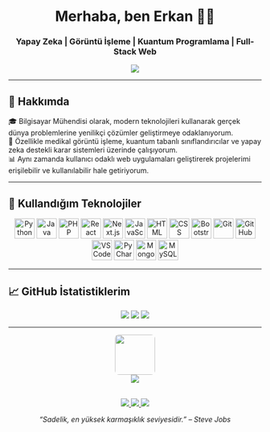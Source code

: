 <h1 align="center">Merhaba, ben Erkan 👨‍💻</h1>
<h3 align="center">Yapay Zeka | Görüntü İşleme | Kuantum Programlama | Full-Stack Web</h3>

<p align="center">
  <img src="https://readme-typing-svg.herokuapp.com/?lines=Bilgisayar+Mühendisi+%7C+AI+Araştırmacısı;Derin+Öğrenme+Tutkunu;Sürekli+Öğrenen+ve+Üreten&center=true&width=500&height=45" />
</p>

---

## 🚀 Hakkımda

🎓 Bilgisayar Mühendisi olarak, modern teknolojileri kullanarak gerçek dünya problemlerine yenilikçi çözümler geliştirmeye odaklanıyorum.  
🧠 Özellikle medikal görüntü işleme, kuantum tabanlı sınıflandırıcılar ve yapay zeka destekli karar sistemleri üzerinde çalışıyorum.  
📊 Aynı zamanda kullanıcı odaklı web uygulamaları geliştirerek projelerimi erişilebilir ve kullanılabilir hale getiriyorum.

---

## 🧰 Kullandığım Teknolojiler

<p align="center">
  <img src="https://cdn.jsdelivr.net/gh/devicons/devicon/icons/python/python-original.svg" height="40" alt="Python" title="Python" />
  <img src="https://cdn.jsdelivr.net/gh/devicons/devicon/icons/java/java-original.svg" height="40" alt="Java" title="Java" />
  <img src="https://cdn.jsdelivr.net/gh/devicons/devicon/icons/php/php-original.svg" height="40" alt="PHP" title="PHP" />
  <img src="https://cdn.jsdelivr.net/gh/devicons/devicon/icons/react/react-original.svg" height="40" alt="React" title="React" />
  <img src="https://cdn.jsdelivr.net/gh/devicons/devicon/icons/nextjs/nextjs-original.svg" height="40" alt="Next.js" title="Next.js" />
  <img src="https://cdn.jsdelivr.net/gh/devicons/devicon/icons/javascript/javascript-original.svg" height="40" alt="JavaScript" title="JavaScript" />
  <img src="https://cdn.jsdelivr.net/gh/devicons/devicon/icons/html5/html5-original.svg" height="40" alt="HTML" title="HTML" />
  <img src="https://cdn.jsdelivr.net/gh/devicons/devicon/icons/css3/css3-original.svg" height="40" alt="CSS" title="CSS" />
  <img src="https://cdn.jsdelivr.net/gh/devicons/devicon/icons/bootstrap/bootstrap-original.svg" height="40" alt="Bootstrap" title="Bootstrap" />
  <img src="https://cdn.jsdelivr.net/gh/devicons/devicon/icons/git/git-original.svg" height="40" alt="Git" title="Git" />
  <img src="https://cdn.jsdelivr.net/gh/devicons/devicon/icons/github/github-original.svg" height="40" alt="GitHub" title="GitHub" />
  <img src="https://cdn.jsdelivr.net/gh/devicons/devicon/icons/vscode/vscode-original.svg" height="40" alt="VS Code" title="VS Code" />
  <img src="https://cdn.jsdelivr.net/gh/devicons/devicon/icons/pycharm/pycharm-original.svg" height="40" alt="PyCharm" title="PyCharm" />
  <img src="https://cdn.jsdelivr.net/gh/devicons/devicon/icons/mongodb/mongodb-original.svg" height="40" alt="MongoDB" title="MongoDB" />
  <img src="https://cdn.jsdelivr.net/gh/devicons/devicon/icons/mysql/mysql-original.svg" height="40" alt="MySQL" title="MySQL" />
</p>

---


## 📈 GitHub İstatistiklerim

<p align="center">
  <img src="https://github-readme-stats.vercel.app/api?username=cengerkan&show_icons=true&theme=radical" />
  <img src="https://github-readme-streak-stats.herokuapp.com/?user=cengerkan&theme=radical" />
  <img src="https://github-readme-stats.vercel.app/api/top-langs/?username=cengerkan&layout=compact&theme=radical" />
</p>

---


<div align="center">
  <a href="https://akbis.osmaniye.edu.tr/@erkandeveci">
    <img src="https://upload.wikimedia.org/wikipedia/tr/8/84/Osmaniye_Korkut_Ata_%C3%9Cniversitesi.jpg" height="80" style="border-radius:8px;"><br>
    <img src="https://img.shields.io/badge/AkademikBilgi%20Sistemi-darkred?style=for-the-badge">
 
  </a>
</div>
<br>

<p align="center"> 
  <a href="mailto:erkandeveciceng@gmail.com">
    <img src="https://img.shields.io/badge/Eposta-darkblue?style=for-the-badge&logo=gmail&logoColor=white"/>
  </a> 

<a href="mailto:erkandeveciceng@gmail.com">
  <img src="https://img.shields.io/badge/Kurumsal%20Eposta-darkred?style=for-the-badge&logo=gmail&logoColor=white">
</a>

  
  <a href="https://tr.linkedin.com/in/erkan-deveci-364257a8">
    <img src="https://img.shields.io/badge/LinkedIn-blue?style=for-the-badge&logo=linkedin&logoColor=white"/>
  </a> 
</p>

<p align="center"><i>“Sadelik, en yüksek karmaşıklık seviyesidir.” – Steve Jobs</i></p>

